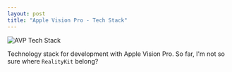 ```yaml
---
layout: post
title: "Apple Vision Pro - Tech Stack"
---
```


![AVP Tech Stack](https://rmit-ace.github.io/res/vision-arch.png)

Technology stack for development with Apple Vision Pro.
So far, I'm not so sure where `RealityKit` belong?

<!--more-->
